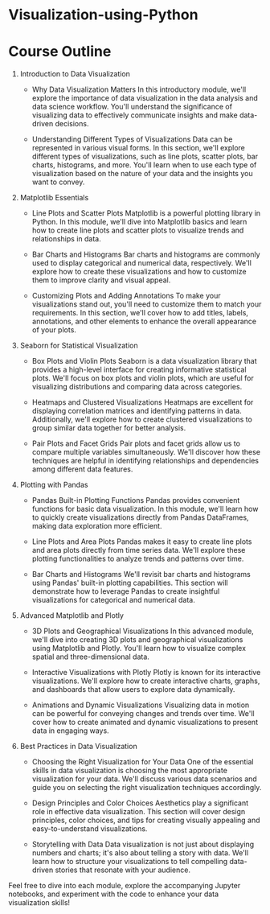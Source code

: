 # Visualization-using-Python

# Course Outline

1. Introduction to Data Visualization
   - Why Data Visualization Matters
     In this introductory module, we'll explore the importance of data visualization in the data analysis and data science workflow. You'll understand the significance of visualizing data to effectively communicate insights and make data-driven decisions.

   - Understanding Different Types of Visualizations
     Data can be represented in various visual forms. In this section, we'll explore different types of visualizations, such as line plots, scatter plots, bar charts, histograms, and more. You'll learn when to use each type of visualization based on the nature of your data and the insights you want to convey.

2. Matplotlib Essentials
   - Line Plots and Scatter Plots
     Matplotlib is a powerful plotting library in Python. In this module, we'll dive into Matplotlib basics and learn how to create line plots and scatter plots to visualize trends and relationships in data.

   - Bar Charts and Histograms
     Bar charts and histograms are commonly used to display categorical and numerical data, respectively. We'll explore how to create these visualizations and how to customize them to improve clarity and visual appeal.

   - Customizing Plots and Adding Annotations
     To make your visualizations stand out, you'll need to customize them to match your requirements. In this section, we'll cover how to add titles, labels, annotations, and other elements to enhance the overall appearance of your plots.

3. Seaborn for Statistical Visualization
   - Box Plots and Violin Plots
     Seaborn is a data visualization library that provides a high-level interface for creating informative statistical plots. We'll focus on box plots and violin plots, which are useful for visualizing distributions and comparing data across categories.

   - Heatmaps and Clustered Visualizations
     Heatmaps are excellent for displaying correlation matrices and identifying patterns in data. Additionally, we'll explore how to create clustered visualizations to group similar data together for better analysis.

   - Pair Plots and Facet Grids
     Pair plots and facet grids allow us to compare multiple variables simultaneously. We'll discover how these techniques are helpful in identifying relationships and dependencies among different data features.

4. Plotting with Pandas
   - Pandas Built-in Plotting Functions
     Pandas provides convenient functions for basic data visualization. In this module, we'll learn how to quickly create visualizations directly from Pandas DataFrames, making data exploration more efficient.

   - Line Plots and Area Plots
     Pandas makes it easy to create line plots and area plots directly from time series data. We'll explore these plotting functionalities to analyze trends and patterns over time.

   - Bar Charts and Histograms
     We'll revisit bar charts and histograms using Pandas' built-in plotting capabilities. This section will demonstrate how to leverage Pandas to create insightful visualizations for categorical and numerical data.

5. Advanced Matplotlib and Plotly
   - 3D Plots and Geographical Visualizations
     In this advanced module, we'll dive into creating 3D plots and geographical visualizations using Matplotlib and Plotly. You'll learn how to visualize complex spatial and three-dimensional data.

   - Interactive Visualizations with Plotly
     Plotly is known for its interactive visualizations. We'll explore how to create interactive charts, graphs, and dashboards that allow users to explore data dynamically.

   - Animations and Dynamic Visualizations
     Visualizing data in motion can be powerful for conveying changes and trends over time. We'll cover how to create animated and dynamic visualizations to present data in engaging ways.

6. Best Practices in Data Visualization
   - Choosing the Right Visualization for Your Data
     One of the essential skills in data visualization is choosing the most appropriate visualization for your data. We'll discuss various data scenarios and guide you on selecting the right visualization techniques accordingly.

   - Design Principles and Color Choices
     Aesthetics play a significant role in effective data visualization. This section will cover design principles, color choices, and tips for creating visually appealing and easy-to-understand visualizations.

   - Storytelling with Data
     Data visualization is not just about displaying numbers and charts; it's also about telling a story with data. We'll learn how to structure your visualizations to tell compelling data-driven stories that resonate with your audience.

Feel free to dive into each module, explore the accompanying Jupyter notebooks, and experiment with the code to enhance your data visualization skills!

